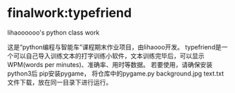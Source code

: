 # finalwork:typefriend
lihaoooooo's python class work

这是“python编程与智能车”课程期末作业项目，由lihaooo开发。
typefriend是一个可以自己导入训练文本的打字训练小软件，文本训练完毕后，可以显示WPM(words per minutes)、准确率、用时等数据。
若要使用，请确保安装python3后 pip安装pygame， 将仓库中的pygame.py background.jpg text.txt文件下载，放在同一目录下进行运行。


